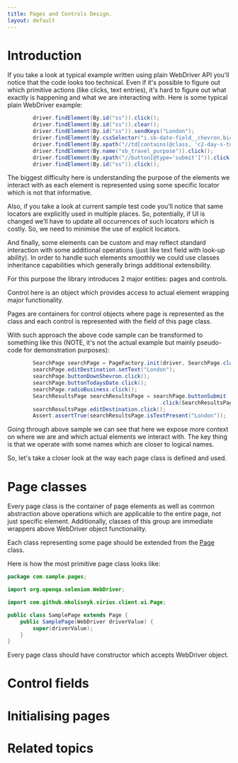 ```yaml
---
title: Pages and Controls Design.
layout: default
---
```


# Introduction

If you take a look at typical example written using plain WebDriver API you'll notice that the code looks too technical. Even if it's possible to figure out which primitive actions (like clicks, text entries), it's hard to figure out what exactly is happening and what we are interacting with. Here is some typical plain WebDriver example:

``` java
        driver.findElement(By.id("ss")).click();
        driver.findElement(By.id("ss")).clear();
        driver.findElement(By.id("ss")).sendKeys("London");
        driver.findElement(By.cssSelector("i.sb-date-field__chevron.bicon-downchevron")).click();
        driver.findElement(By.xpath("//td[contains(@class, 'c2-day-s-today')]")).click();
        driver.findElement(By.name("sb_travel_purpose")).click();
        driver.findElement(By.xpath("//button[@type='submit']")).click();
        driver.findElement(By.id("ss")).click();
```

The biggest difficulty here is understanding the purpose of the elements we interact with as each element is represented using some specific locator which is not that informative.

Also, if you take a look at current sample test code you’ll notice that same locators are explicitly used in multiple places. So, potentially, if UI is changed we’ll have to update all occurrences of such locators which is costly. So, we need to minimise the use of explicit locators.

And finally, some elements can be custom and may reflect standard interaction with some additional operations (just like text field with look-up ability). In order to handle such elements smoothly we could use classes inheritance capabilities which generally brings additional extensibility.

For this purpose the library introduces 2 major entities: pages and controls.

Control here is an object which provides access to actual element wrapping major functionality. 

Pages are containers for control objects where page is represented as the class and each control is represented with the field of this page class.

With such approach the above code sample can be transformed to something like this (NOTE, it's not the actual example but mainly pseudo-code for demonstration purposes):

``` java
		SearchPage searchPage = PageFactory.init(driver, SearchPage.class);
        searchPage.editDestination.setText("London");
        searchPage.buttonDownShevron.click();
        searchPage.buttonTodaysDate.click();
        searchPage.radioBusiness.click();
        SearchResultsPage searchResultsPage = searchPage.buttonSubmit
                                                .click(SearchResultsPage.class);
        searchResultsPage.editDestination.click();
        Assert.assertTrue(searchResultsPage.isTextPresent("London"));
```

Going through above sample we can see that here we expose more context on where we are and which actual elements we interact with. The key thing is that we operate with some names which are closer to logical names.

So, let's take a closer look at the way each page class is defined and used.

# Page classes

Every page class is the container of page elements as well as common abstraction above operations which are applicable to the entire page, not just specific element. Additionally, classes of this group are immediate wrappers above WebDriver object functionality.

Each class representing some page should be extended from the [Page](/Sirius-Java-Client/javadoc/com/github/mkolisnyk/sirius/client/ui/Page.html) class.

Here is how the most primitive page class looks like:

``` java
package com.sample.pages;

import org.openqa.selenium.WebDriver;

import com.github.mkolisnyk.sirius.client.ui.Page;

public class SamplePage extends Page {
    public SamplePage(WebDriver driverValue) {
        super(driverValue);
    }
}
```

Every page class should have constructor which accepts WebDriver object.

# Control fields

# Initialising pages

# Related topics